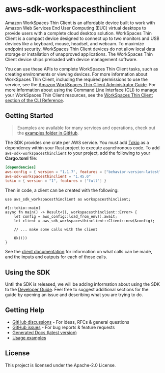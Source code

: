 # aws-sdk-workspacesthinclient

Amazon WorkSpaces Thin Client is an affordable device built to work with Amazon Web Services End User Computing (EUC) virtual desktops to provide users with a complete cloud desktop solution. WorkSpaces Thin Client is a compact device designed to connect up to two monitors and USB devices like a keyboard, mouse, headset, and webcam. To maximize endpoint security, WorkSpaces Thin Client devices do not allow local data storage or installation of unapproved applications. The WorkSpaces Thin Client device ships preloaded with device management software.

You can use these APIs to complete WorkSpaces Thin Client tasks, such as creating environments or viewing devices. For more information about WorkSpaces Thin Client, including the required permissions to use the service, see the [Amazon WorkSpaces Thin Client Administrator Guide](https://docs.aws.amazon.com/workspaces-thin-client/latest/ag/). For more information about using the Command Line Interface (CLI) to manage your WorkSpaces Thin Client resources, see the [WorkSpaces Thin Client section of the CLI Reference](https://docs.aws.amazon.com/cli/latest/reference/workspaces-thin-client/index.html).

## Getting Started

> Examples are available for many services and operations, check out the
> [examples folder in GitHub](https://github.com/awslabs/aws-sdk-rust/tree/main/examples).

The SDK provides one crate per AWS service. You must add [Tokio](https://crates.io/crates/tokio)
as a dependency within your Rust project to execute asynchronous code. To add `aws-sdk-workspacesthinclient` to
your project, add the following to your **Cargo.toml** file:

```toml
[dependencies]
aws-config = { version = "1.1.7", features = ["behavior-version-latest"] }
aws-sdk-workspacesthinclient = "1.45.0"
tokio = { version = "1", features = ["full"] }
```

Then in code, a client can be created with the following:

```rust,no_run
use aws_sdk_workspacesthinclient as workspacesthinclient;

#[::tokio::main]
async fn main() -> Result<(), workspacesthinclient::Error> {
    let config = aws_config::load_from_env().await;
    let client = aws_sdk_workspacesthinclient::Client::new(&config);

    // ... make some calls with the client

    Ok(())
}
```

See the [client documentation](https://docs.rs/aws-sdk-workspacesthinclient/latest/aws_sdk_workspacesthinclient/client/struct.Client.html)
for information on what calls can be made, and the inputs and outputs for each of those calls.

## Using the SDK

Until the SDK is released, we will be adding information about using the SDK to the
[Developer Guide](https://docs.aws.amazon.com/sdk-for-rust/latest/dg/welcome.html). Feel free to suggest
additional sections for the guide by opening an issue and describing what you are trying to do.

## Getting Help

* [GitHub discussions](https://github.com/awslabs/aws-sdk-rust/discussions) - For ideas, RFCs & general questions
* [GitHub issues](https://github.com/awslabs/aws-sdk-rust/issues/new/choose) - For bug reports & feature requests
* [Generated Docs (latest version)](https://awslabs.github.io/aws-sdk-rust/)
* [Usage examples](https://github.com/awslabs/aws-sdk-rust/tree/main/examples)

## License

This project is licensed under the Apache-2.0 License.

